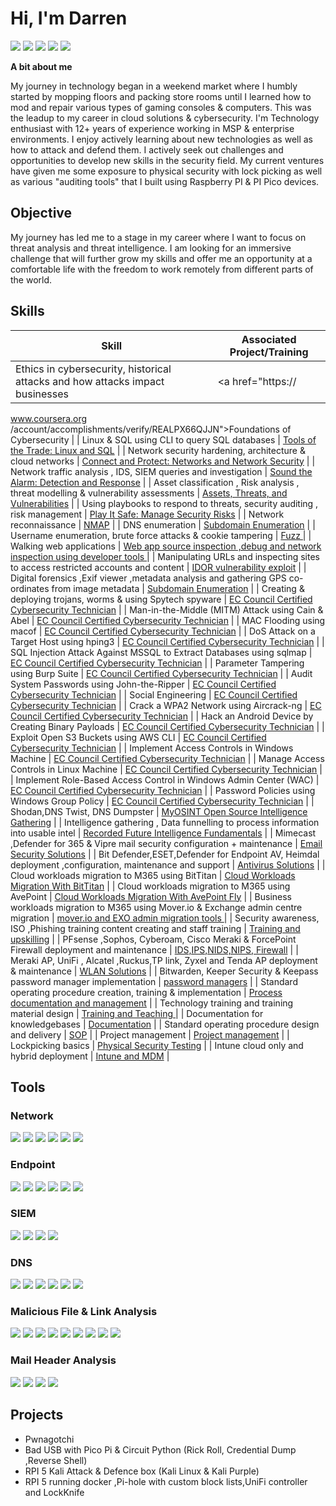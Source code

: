 # Hi, I'm Darren


<a href="
https://www.linkedin.com/in/darren-fanourakis-515a17a6/
"><img src="https://img.shields.io/badge/-LinkedIn-0072b1?&style=for-the-badge&logo=linkedin&logoColor=white" /></a> <a href="
https://learn.microsoft.com/en-us/users/darrenfanourakis-8844/
"><img src="https://img.shields.io/badge/-Microsoft_Learn-0078D4?style=for-the-badge&logo=microsoft&logoColor=green,red,blue,yellow" /></a> <a href="
https://learn.microsoft.com/en-us/users/darrenfanourakis-8844/transcript/734k6cgonmqmzj3
"><img src="https://img.shields.io/badge/-Microsoft-0078D4?style=for-the-badge&logo=microsoft&logoColor=white" /></a> <a href="
https://tryhackme.com/p/darren.fanouraki
"><img src="https://img.shields.io/badge/-TryHackMe-1a1a1a?style=for-the-badge&logo=tryhackme" /></a> <a href="
https://www.udemy.com/user/darren-fanourakis-2
"><img src="https://img.shields.io/badge/-Udemy-EC5252?style=for-the-badge&logo=udemy&logoColor=white" /></a>

**A bit about me**

My journey in technology began in a weekend market where I humbly started by mopping floors and packing store rooms until I learned how to mod and repair various types of gaming consoles & computers.
This was the leadup to my career in cloud solutions & cybersecurity.
I'm Technology enthusiast with 12+ years of experience working in MSP & enterprise environments.
I enjoy actively learning about new technologies as well as how to attack and defend them.
I actively seek out challenges and opportunities to develop new skills in the security field.
My current ventures have given me some exposure to physical security with lock picking as well as various "auditing tools" that I built using Raspberry PI & PI Pico devices.

## Objective

My journey has led me to a stage in my career where I want to focus on threat analysis and threat intelligence.
I am looking for an immersive challenge that will further grow my skills and offer me an opportunity at a comfortable life with the freedom to work remotely from different parts of the world.


## Skills


| Skill                                                                                                  | Associated Project/Training                                                                                                                     |
| ------------------------------------------------------------------------------------------------------ | ----------------------------------------------------------------------------------------------------------------------------------------------- |
| Ethics in cybersecurity, historical attacks and how attacks impact businesses                          | <a href="https://
www.coursera.org
/account/accomplishments/verify/REALPX66QJJN">Foundations of Cybersecurity</a>                                 |
| Linux & SQL using CLI to query SQL databases                                                           | <a href="https://
www.coursera.org
/account/accomplishments/verify/4FPQ7EXXRJTB">Tools of the Trade: Linux and SQL</a>                            |
| Network security hardening, architecture & cloud networks                                              | <a href="https://
www.coursera.org
/account/accomplishments/verify/ELFD2HU2FKWD">Connect and Protect: Networks and Network Security</a>           |
| Network traffic analysis , IDS, SIEM queries and investigation                                         | <a href="https://
www.coursera.org
/account/accomplishments/verify/YDRYQCNLLFN3">Sound the Alarm: Detection and Response</a>                      |
| Asset classification , Risk analysis , threat modelling & vulnerability assessments                    | <a href="https://
www.coursera.org
/account/accomplishments/verify/QVTL4ADDZ8T5">Assets, Threats, and Vulnerabilities</a>                         |
| Using playbooks to respond to threats, security auditing , risk management                             | <a href="https://
www.coursera.org
/account/accomplishments/verify/PSL5GE97PUMW">Play It Safe: Manage Security Risks</a>                          |
| Network reconnaissance                                                                                 | <a href="
https://tryhackme.com/r/room/furthernmap
">NMAP</a>                                                                                     |
| DNS enumeration                                                                                        | <a href="
https://
tryhackme.com
/r/room/subdomainenumeration
">Subdomain Enumeration</a>                                                           |
| Username enumeration, brute force attacks & cookie tampering                                           | <a href="
https://
tryhackme.com
/r/room/authenticationbypass
">Fuzz </a>                                                                           |
| Walking web applications                                                                               | <a href="
https://
tryhackme.com
/r/room/walkinganapplication
">Web app source inspection ,debug and network inspection using developer tools  </a> |
| Manipulating URLs and inspecting sites to access restricted accounts and content                       | <a href="
https://
tryhackme.com
/r/room/idor
">IDOR vulnerability exploit</a>                                                                      |
| Digital forensics ,Exif viewer ,metadata analysis and gathering GPS co-ordinates from image metadata   | <a href="
https://
tryhackme.com
/r/room/subdomainenumeration
">Subdomain Enumeration</a>                                                           |
| Creating & deploying trojans, worms & using Spytech spyware                                            | <a href="
https://
codered.eccouncil.org
/
">EC Council Certified Cybersecurity Technician</a>                                                      |
| Man-in-the-Middle (MITM) Attack using Cain & Abel                                                      | <a href="
https://
codered.eccouncil.org
/
">EC Council Certified Cybersecurity Technician</a>                                                      |
| MAC Flooding using macof                                                                               | <a href="
https://
codered.eccouncil.org
/
">EC Council Certified Cybersecurity Technician</a>                                                      |
| DoS Attack on a Target Host using hping3                                                               | <a href="
https://
codered.eccouncil.org
/
">EC Council Certified Cybersecurity Technician</a>                                                      |
| SQL Injection Attack Against MSSQL to Extract Databases using sqlmap                                   | <a href="
https://
codered.eccouncil.org
/
">EC Council Certified Cybersecurity Technician</a>                                                      |
| Parameter Tampering using Burp Suite                                                                   | <a href="
https://
codered.eccouncil.org
/
">EC Council Certified Cybersecurity Technician</a>                                                      |
| Audit System Passwords using John-the-Ripper                                                           | <a href="
https://
codered.eccouncil.org
/
">EC Council Certified Cybersecurity Technician</a>                                                      |
| Social Engineering                                                                                     | <a href="
https://
codered.eccouncil.org
/
">EC Council Certified Cybersecurity Technician</a>                                                      |
| Crack a WPA2 Network using Aircrack-ng                                                                 | <a href="
https://
codered.eccouncil.org
/
">EC Council Certified Cybersecurity Technician</a>                                                      |
| Hack an Android Device by Creating Binary Payloads                                                     | <a href="
https://
codered.eccouncil.org
/
">EC Council Certified Cybersecurity Technician</a>                                                      |
| Exploit Open S3 Buckets using AWS CLI                                                                  | <a href="
https://
codered.eccouncil.org
/
">EC Council Certified Cybersecurity Technician</a>                                                      |
| Implement Access Controls in Windows Machine                                                           | <a href="
https://
codered.eccouncil.org
/
">EC Council Certified Cybersecurity Technician</a>                                                      |
| Manage Access Controls in Linux Machine                                                                | <a href="
https://
codered.eccouncil.org
/
">EC Council Certified Cybersecurity Technician</a>                                                      |
| Implement Role-Based Access Control in Windows Admin Center (WAC)                                      | <a href="
https://
codered.eccouncil.org
/
">EC Council Certified Cybersecurity Technician</a>                                                      |
| Password Policies using Windows Group Policy                                                           | <a href="
https://
codered.eccouncil.org
/
">EC Council Certified Cybersecurity Technician</a>                                                      |
| Shodan,DNS Twist, DNS Dumpster                                                                         | <a href="https://
www.myosint.training
/certificates/srj5ez9c1n">MyOSINT Open Source Intelligence Gathering</a>                                   |
| Intelligence gathering , Data funnelling to process information into usable intel                      | <a href="
https://
verify.skilljar.com
/c/ptigo8ummcee
">Recorded Future Intelligence Fundamentals</a>                                              |
| Mimecast ,Defender for 365 & Vipre mail security configuration + maintenance                           | <a href="">Email Security Solutions</a>                                                                                                         |
| Bit Defender,ESET,Defender for Endpoint AV, Heimdal deployment ,configuration, maintenance and support | <a href="">Antivirus Solutions</a>                                                                                                              |
| Cloud workloads migration to M365 using BitTitan                                                       | <a href="">Cloud Workloads Migration With BitTitan</a>                                                                                          |
| Cloud workloads migration to M365 using AvePoint                                                       | <a href="">Cloud Workloads Migration With AvePoint Fly</a>                                                                                      |
| Business workloads migration to M365 using Mover.io & Exchange admin centre migration                  | <a href="">
mover.io
 and EXO admin migration tools </a>                                                                                          |
| Security awareness, ISO ,Phishing training content creating and staff training                         | <a href="">Training and upskilling</a>                                                                                                          |
| PFsense ,Sophos, Cyberoam, Cisco Meraki & ForcePoint Firewall deployment and maintenance               | <a href="">IDS,IPS,NIDS,NIPS, Firewall</a>                                                                                                      |
| Meraki AP, UniFi , Alcatel ,Ruckus,TP link, Zyxel and Tenda AP deployment & maintenance                | <a href="">WLAN Solutions</a>                                                                                                                   |
| Bitwarden, Keeper Security & Keepass password manager implementation                                   | <a href="">password managers</a>                                                                                                                |
| Standard operating procedure creation, training & implementation                                       | <a href="">Process documentation and management</a>                                                                                             |
| Technology training and training material design                | <a href="">Training and Teaching </a>                                                                                                                   |
| Documentation for knowledgebases              | <a href="">Documentation</a>  |
| Standard operating procedure design and delivery               | <a href="">SOP</a>  |
| Project management                 | <a href="">Project management</a>  |
| Lockpicking basics                | <a href="">Physical Security Testing</a>  |
| Intune cloud only and hybrid deployment                | <a href="">Intune and MDM</a>  |



## Tools


### Network
<div>
    <img src="https://img.shields.io/badge/-Wireshark-1679A7?&style=for-the-badge&logo=Wireshark&logoColor=white" />
    <img src="https://img.shields.io/badge/-Suricata-EF3B2D?&style=for-the-badge&logo=Suricata&logoColor=white" />
    <img src="https://img.shields.io/badge/-Google%20Chronicle-4285F4?style=for-the-badge&logo=google&logoColor=white" />
    <img src="https://img.shields.io/badge/-Snort-336791?style=for-the-badge&logo=snort&logoColor=white" />
    <img src="https://img.shields.io/badge/-Nmap-2C2D72?style=for-the-badge&logo=nmap&logoColor=white" />
    <img src="https://img.shields.io/badge/-Aircrack--ng-315BA1?style=for-the-badge&logo=aircrack-ng&logoColor=white" />
</div>

### Endpoint
<div>
    <img src="https://img.shields.io/badge/-Microsoft_Defender_for_Endpoint-00A4EF?&style=for-the-badge&logo=Microsoft&logoColor=white" />
    <img src="https://img.shields.io/badge/-Sophos-343A41?style=for-the-badge&logo=sophos&logoColor=white" />
    <img src="https://img.shields.io/badge/-Heimdal%20Security-005C83?style=for-the-badge&logo=heimdal-security&logoColor=white" />
    <img src="https://img.shields.io/badge/-Bitdefender-ED1C24?style=for-the-badge&logo=bitdefender&logoColor=white" />
    <img src="https://img.shields.io/badge/-ESET-3C589E?style=for-the-badge&logo=eset&logoColor=white" />
    <img src="https://img.shields.io/badge/-Malwarebytes-000000?style=for-the-badge&logo=malwarebytes&logoColor=white" />
</div>

### SIEM
<div>
    <img src="https://img.shields.io/badge/-Microsoft_Sentinel-0078D4?&style=for-the-badge&logo=Microsoft&logoColor=white" />
    <img src="https://img.shields.io/badge/-Splunk-000000?&style=for-the-badge&logo=Splunk&logoColor=white" />
    <img src="https://img.shields.io/badge/-Google%20Chronicle-4285F4?style=for-the-badge&logo=google&logoColor=white" />
    <img src="https://img.shields.io/badge/-Wazuh-02569B?style=for-the-badge&logo=wazuh&logoColor=white" />
</div>

### DNS 
<div>
    <img src="https://img.shields.io/badge/-dnstwist-007EC6?style=for-the-badge" />
    <img src="https://img.shields.io/badge/-Shodan-FF6C2C?style=for-the-badge&logo=shodan&logoColor=white" />
    <img src="https://img.shields.io/badge/-DNS%20Dumpster-007EC6?style=for-the-badge" />
    <img src="https://img.shields.io/badge/-BrightCloud-007EC6?style=for-the-badge" />
    <img src="https://img.shields.io/badge/-AbuseIPDB-007EC6?style=for-the-badge" />
    <img src="https://img.shields.io/badge/-HackerTarget-007EC6?style=for-the-badge" />
</div>

### Malicious File & Link Analysis
<div>
    <img src="https://img.shields.io/badge/-VirusTotal-394EFF?style=for-the-badge&logo=virustotal&logoColor=white" />
    <img src="https://img.shields.io/badge/-Sophos%20Intelix-343A41?style=for-the-badge" />
    <img src="https://img.shields.io/badge/-MalwareBazaar-007EC6?style=for-the-badge" />
    <img src="https://img.shields.io/badge/-YARA-2C2D72?style=for-the-badge&logo=yara&logoColor=white" />
    <img src="https://img.shields.io/badge/-Jotti's%20Malware%20Scan-007EC6?style=for-the-badge" />
    <img src="https://img.shields.io/badge/-URLScan.io-007EC6?style=for-the-badge" />
    <img src="https://img.shields.io/badge/-URLhaus-007EC6?style=for-the-badge" />
    <img src="https://img.shields.io/badge/-Cloudflare-F38020?style=for-the-badge&logo=cloudflare&logoColor=white" />
    <img src="https://img.shields.io/badge/-Trend%20Micro-FF6600?style=for-the-badge&logo=trend-micro&logoColor=white" />
</div>

### Mail Header Analysis
<div>
    <img src="https://img.shields.io/badge/-MX%20Toolbox-007EC6?style=for-the-badge" />
    <img src="https://img.shields.io/badge/-Microsoft%20Message%20Header%20Analyzer-007EC6?style=for-the-badge" />
    <img src="https://img.shields.io/badge/-Google-4285F4?style=for-the-badge&logo=google&logoColor=white" />
    <img src="https://img.shields.io/badge/-DNS%20Checker-007EC6?style=for-the-badge" />
    
</div>



## Projects
- Pwnagotchi
- Bad USB with Pico Pi & Circuit Python (Rick Roll, Credential Dump ,Reverse Shell)
- RPI 5 Kali Attack & Defence box (Kali Linux & Kali Purple)
- RPI 5 running docker ,Pi-hole with custom block lists,UniFi controller and LockKnife
